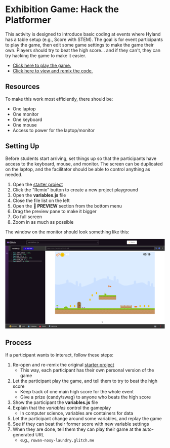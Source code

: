 # Exhibition Game: Hack the Platformer
This activity is designed to introduce basic coding at events where Hyland has a table setup (e.g., Score with STEM). The goal is for event participants to play the game, then edit some game settings to make the game their own. Players should try to beat the high score... and if they can't, they can try hacking the game to make it easier.

- [Click here to play the game.](https://platformer-hacker.glitch.me/)
- [Click here to view and remix the code.](https://glitch.com/edit/#!/platformer-hacker)

## Resources
To make this work most efficiently, there should be:

- One laptop
- One monitor
- One keyboard
- One mouse
- Access to power for the laptop/monitor

## Setting Up
Before students start arriving, set things up so that the participants have access to the keyboard, mouse, and monitor. The screen can be duplicated on the laptop, and the facilitator should be able to control anything as needed.

1. Open the [starter project](https://glitch.com/edit/#!/platformer-hacker)
1. Click the "Remix" button to create a new project playground
1. Open the **variables.js** file
1. Close the file list on the left
1. Open the **🔎 PREVIEW** section from the bottom menu
1. Drag the preview pane to make it bigger
1. Go full screen
1. Zoom in as much as possible

The window on the monitor should look something like this:

![](Assets/PlatformHackerScreenshot.png)

## Process
If a participant wants to interact, follow these steps:

1. Re-open and re-remix the original [starter project](https://glitch.com/edit/#!/platformer-hacker)  
    - This way, each participant has their own personal version of the game
1. Let the participant play the game, and tell them to try to beat the high score  
    - Keep track of one main high score for the whole event
    - Give a prize (candy/swag) to anyone who beats the high score
1. Show the participant the **variables.js** file
1. Explain that the _variables_ control the gameplay  
    - In computer science, variables are containers for data
1. Let the participant change around some variables, and replay the game
1. See if they can beat their former score with new variable settings
1. When they are done, tell them they can play their game at the auto-generated URL  
    - e.g., `rowan-nosy-laundry.glitch.me`
